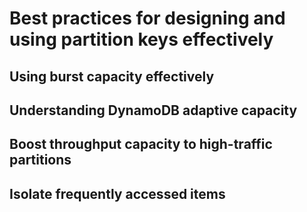 # Best practices for designing and using partition keys effectively

## Using burst capacity effectively

## Understanding DynamoDB adaptive capacity

## Boost throughput capacity to high-traffic partitions

## Isolate frequently accessed items

